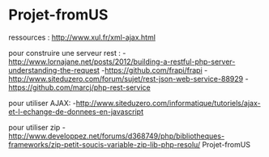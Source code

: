 Projet-fromUS
=============

ressources :
 http://www.xul.fr/xml-ajax.html
 
 pour construire une serveur rest :
    -http://www.lornajane.net/posts/2012/building-a-restful-php-server-understanding-the-request
    -https://github.com/frapi/frapi
    -http://www.siteduzero.com/forum/sujet/rest-json-web-service-88929
    -https://github.com/marcj/php-rest-service
  
 pour utiliser AJAX:
    -http://www.siteduzero.com/informatique/tutoriels/ajax-et-l-echange-de-donnees-en-javascript

 pour utiliser zip 
 	-http://www.developpez.net/forums/d368749/php/bibliotheques-frameworks/zip-petit-soucis-variable-zip-lib-php-resolu/
Projet-fromUS
